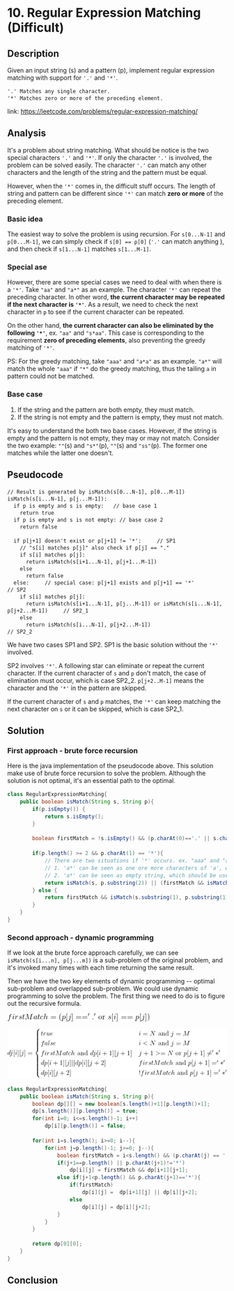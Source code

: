 # 10. Regular Expression Matching (Difficult)
 
## Description
Given an input string (s) and a pattern (p), implement regular expression matching with support for `'.'` and `'*'`.

```
'.' Matches any single character.
'*' Matches zero or more of the preceding element.
```

link: https://leetcode.com/problems/regular-expression-matching/


## Analysis
It's a problem about string matching. What should be notice is the two special characters `'.'` and `'*'`. If only 
the character `'.'` is involved, the problem can be solved easily. The character `'.'` can match any other characters and 
the length of the string and the pattern must be equal. 

However, when the `'*'` comes in, the difficult stuff occurs. The length of string and pattern can be different
 since `'*'` can match **zero or more** of the preceding element. 
 
 
### Basic idea
 The easiest way to solve the problem is using recursion. For `s[0...N-1]` and `p[0...M-1]`, we can simply check if
 `s[0] == p[0]` (`'.'` can match anything ), and then check if `s[1...N-1]` matches `s[1...M-1]`.
 
### Special ase
However, there are some special cases we need to deal with when there is a `'*'`. Take `"aa"` and `"a*"` as an example. 
The character `'*'` can repeat the preceding character. In other word, **the current character may be repeated if the next 
character is `'*'`**. As a result, we need to check the next character in `p` to see if the current character can be 
repeated. 

On the other hand, **the current character can also be eliminated by the following `'*'`**, ex. `"aa"` and `"s*aa"`.
This case is corresponding to the requirement **zero of preceding elements**, also preventing the greedy matching of `'*'`.

PS: For the greedy matching, take `"aaa"` and `"a*a"` as an example. `"a*"` will match the whole `"aaa"` if `"*"` do 
the greedy matching, thus the tailing `a` in pattern could not be matched.

### Base case
1. If the string and the pattern are both empty, they must match.
2. If the string is not empty and the pattern is empty, they must not match.

It's easy to understand the both two base cases. However, if the string is empty and the pattern is not empty, they may 
or may not match. Consider the two example: `""`(s) and `"s*"`(p),  `""`(s) and `"ss"`(p). The former one matches while 
the latter one doesn't. 

## Pseudocode
```
// Result is generated by isMatch(s[0...N-1], p[0...M-1])
isMatch(s[i...N-1], p[j...M-1]):
  if p is empty and s is empty:   // base case 1
    return true
  if p is empty and s is not empty: // base case 2
    return false
  
  if p[j+1] doesn't exist or p[j+1] != '*':     // SP1
    // "s[i] matches p[j]" also check if p[j] == "." 
    if s[i] matches p[j]:                                 
      return isMatch(s[i+1...N-1], p[j+1...M-1]) 
    else
      return false                              
  else:     // special case: p[j+1] exists and p[j+1] == '*'                            // SP2
    if s[i] matches p[j]:     
      return isMatch(s[i+1...N-1], p[j...M-1]) or isMatch(s[i...N-1], p[j+2...M-1])     // SP2_1
    else
      return isMatch(s[i...N-1], p[j+2...M-1])                                          // SP2_2
```

We have two cases SP1 and SP2. SP1 is the basic solution without the `'*'` involved. 

SP2 involves `'*'`. A following star can eliminate or repeat the current character. If the current character of `s` and `p`
don't match, the case of elimination must occur, which is case SP2_2. `p[j+2..M-1]` means the character and the `'*'` in 
the pattern are skipped.

If the current character of `s` and `p` matches, the `'*'` can keep matching the next character on `s` 
or it can be skipped, which is case SP2_1.

## Solution
### First approach - brute force recursion
Here is the java implementation of the pseudocode above. This solution make use of brute force recursion to solve the 
problem. Although the solution is not optimal, it's an essential path to the optimal. 
```java
class RegularExpressionMatching{
    public boolean isMatch(String s, String p){
        if(p.isEmpty()) {
            return s.isEmpty();
        }

        boolean firstMatch = !s.isEmpty() && (p.charAt(0)=='.' || s.charAt(0) == p.charAt(0));

        if(p.length() >= 2 && p.charAt(1) == '*'){
            // There are two situations if '*' occurs. ex. "aaa" and "a*a"
            // 1. 'a*' can be seen as one ore more characters of 'a', which should only be used if first character of both string matches.
            // 2. 'a*' can be seen as empty string, which should be used no matter firstMatch is true or false.
            return isMatch(s, p.substring(2)) || (firstMatch && isMatch(s.substring(1), p));
        } else {
            return firstMatch && isMatch(s.substring(1), p.substring(1));
        }
    }
}
```

### Second approach - dynamic programming
If we look at the brute force approach carefully, we can see `isMatch(s[i...n], p[j...m])` is a sub-problem of the original problem, and
it's invoked many times with each time returning the same result.

Then we have the two key elements of dynamic programming -- optimal sub-problem and overlapped sub-problem. We could use dynamic programming
to solve the problem. The first thing we need to do is to figure out the recursive formula.

![](../pics/10_dp_first_match.png)

![](../pics/10_dp_formula.png)

```java
class RegularExpressionMatching{
    public boolean isMatch(String s, String p){
        boolean dp[][] = new boolean[s.length()+1][p.length()+1];
        dp[s.length()][p.length()] = true;
        for(int i=0; i<=s.length()-1; i++)
            dp[i][p.length()] = false;

        for(int i=s.length(); i>=0; i--){
            for(int j=p.length()-1; j>=0; j--){
                boolean firstMatch = i<s.length() && (p.charAt(j) == '.' || s.charAt(i) == p.charAt(j));
                if(j+1==p.length() || p.charAt(j+1)!='*')
                    dp[i][j] = firstMatch && dp[i+1][j+1];
                else if(j+1<p.length() && p.charAt(j+1)=='*'){
                    if(firstMatch)
                        dp[i][j] =  dp[i+1][j] || dp[i][j+2];
                    else
                        dp[i][j] = dp[i][j+2];
                }
            }
        }

        return dp[0][0];
    }
}
```


## Conclusion